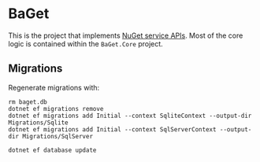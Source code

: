 # BaGet

This is the project that implements [NuGet service APIs](https://docs.microsoft.com/en-us/nuget/api/overview). Most of the core logic is contained within the `BaGet.Core` project.

## Migrations

Regenerate migrations with:

```
rm baget.db
dotnet ef migrations remove
dotnet ef migrations add Initial --context SqliteContext --output-dir Migrations/Sqlite
dotnet ef migrations add Initial --context SqlServerContext --output-dir Migrations/SqlServer

dotnet ef database update
```